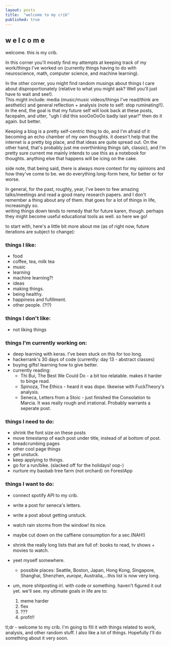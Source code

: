 ```yaml
---
layout: posts
title:  "welcome to my crib"
published: true
---
```


## w e l c o m e

welcome. this is my crib.  

In this corner you'll mostly find my attempts at keeping track of my work/things I've worked on (currently things having to do with neuroscience, math, computer science, and machine learning).  

In the other corner, you might find random musings about things I care about disproportionately (relative to what you might ask? Well you'll just have to wait and see!).  
This might include: media (music/music videos/things I've read/think are aesthetic) and general reflection + analysis (note to self: stop ruminating!!). 
In the end, the goal is that my future self will look back at these posts, facepalm, and utter, "ugh I did this sooOoOoOo badly last year!" then do it again. but better.  

<!--the other 2 corners are vacant at the moment. I live in a box. so I have 8 corners total. but I'm only going to fill up 4. the other 4 are reserved for my thoughts. they take up a lot of space so I had to make this ~~blog~~ crib !!  -->

Keeping a blog is a pretty self-centric thing to do, and I'm afraid of it becoming an echo chamber of my own thoughts. 
it doesn't help that the internet is a pretty big place, and that ideas are quite spread out. 
On the other hand, that's probably just me overthinking things (ah, classic), and I'm pretty sure current me mainly intends to use this as a notebook for thoughts. anything else that happens will be icing on the cake. 

<!--I've experience a similar situation in college and I've sworn to never be apart of an environment like that again.  
how to make it happen though, I haven't made a plan for.  
I've got a hunch that keeping in touch with people, actively exchanging ideas, and in general, being part of a community are some good moves. It's just a little harder as an awkward human being.  
so that's what this blog is for?!? -->

side note, that being said, there is always more context for my opinions and how they've come to be. we do everything long-form here, for better or for worse.  

In general, for the past, roughly, year, I've been to few amazing talks/meetings and read a good many research papers. and I don't remember a thing about any of them. that goes for a lot of things in life, increasingly so.      
writing things down tends to remedy that for future karen, though. perhaps they might become useful educational tools as well. so here we go!  

to start with, here's a little bit more about me (as of right now, future iterations are subject to change):

### things I like:
- food
- coffee, tea, milk tea
- music
- learning
- machine learning?! 
- ideas
- making things.
- being healthy.
- happiness and fufillment. 
- other people. (?!?)

### things I don't like:
- not liking things

### things I'm currently working on:
- deep learning with keras. I've been stuck on this for too long.
- hackerrank's 30 days of code (currently: day 13 - abstract classes)
- buying gifts! learning how to give better.
- currently reading: 
    - Thi Bui, The Best We Could Do - a bit too relatable. makes it harder to binge read.
    - Spinoza, The Ethics - heard it was dope. likewise with FuckTheory's analysis.
    - Seneca, Letters from a Stoic - just finished the Consolation to Marcia. It was really rough and irrational. Probably warrants a seperate post.
    

### things I need to do:
- shrink the font size on these posts
- move timestamp of each post under title, instead of at bottom of post.
- breadcrumbing pages
- other cool page things
- get unstuck. 
- keep applying to things.
- go for a run/bike. (slacked off for the holidays! oop-)
- nurture my baobab tree farm (not orchard) on ForestApp

### things I want to do:
- connect spotify API to my crib.
- write a post for seneca's letters.
- write a post about getting unstuck.
- watch rain storms from the window! its nice.
- maybe cut down on the caffiene consumption for a sec.(NAH!)
- shrink the really long lists that are full of: books to read, tv shows + movies to watch.
- yeet myself somewhere. 
    - possible places: Seattle, Boston, Japan, Hong Kong, Singapore, Shanghai, Shenzhen, *europe*, Australia,...this list is now very long.
    
- um, more shitposting irl. with code or something. haven't figured it out yet. we'll see. 
  my ultimate goals in life are to:
    1. meme harder
    2. flex
    3. ???
    4. profit!!


tl;dr - welcome to my crib. I'm going to fill it with things related to work, analysis, and other random stuff. I also like a lot of things. Hopefully I'll do something about it very soon.